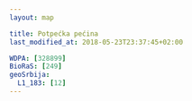 ```yaml
---
layout: map

title: Potpećka pećina
last_modified_at: 2018-05-23T23:37:45+02:00

WDPA: [328899]
BioRaS: [249]
geoSrbija:
  L1_183: [12]
---
```

